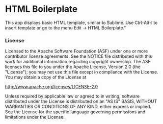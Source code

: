# HTML Boilerplate

This app displays basic HTML template, similar to Sublime. Use Ctrl-Alt-I to insert template or go to the menu Edit -> HTML Boilerplate."

<!DOCTYPE html>
<html>
<head>
	<title></title>
</head>
<body>

</body>
</html>


### License

Licensed to the Apache Software Foundation (ASF) under one or more contributor license agreements. See the NOTICE file distributed with this work for additional information regarding copyright ownership. The ASF licenses this file to you under the Apache License, Version 2.0 (the "License"); you may not use this file except in compliance with the License. You may obtain a copy of the License at

http://www.apache.org/licenses/LICENSE-2.0

Unless required by applicable law or agreed to in writing, software distributed under the License is distributed on an "AS IS" BASIS, WITHOUT WARRANTIES OR CONDITIONS OF ANY KIND, either express or implied. See the License for the specific language governing permissions and limitations under the License.
